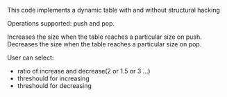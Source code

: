 This code implements a dynamic table with and without structural hacking

Operations supported: push and pop.

Increases the size when the table reaches a particular size on push.
Decreases the size when the table reaches a particular size on pop.

User can select:
- ratio of increase and decrease(2 or 1.5 or 3 ...)
- threshould for increasing
- threshould for decreasing
